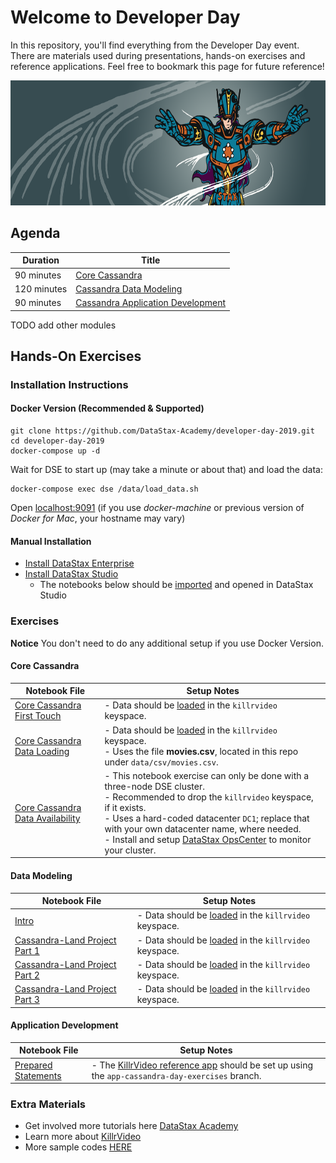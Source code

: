 Welcome to Developer Day
========================================

In this repository, you'll find everything from the Developer Day event. There are materials used during presentations, hands-on exercises and reference applications. Feel free to bookmark this page for future reference!

<img src="./img/CassandraDayBanner.png" height="200" />

## Agenda

| Duration  | Title
|---|---|
| 90 minutes  | [Core Cassandra](https://github.com/DataStax-Academy/developer-day-2019/tree/master/slides/Developer%20Day%202019%20Core%20Cassandra.pdf)  |
| 120 minutes | [Cassandra Data Modeling](https://github.com/DataStax-Academy/developer-day-2019/tree/master/slides/Developer%20Day%202019%20Data%20Modeling.pdf)  |
| 90 minutes | [Cassandra Application Development](https://github.com/DataStax-Academy/developer-day-2019/tree/master/slides/Developer%20Day%202019%20Application%20Development.pdf)  |

TODO add other modules

## Hands-On Exercises 
### Installation Instructions
#### Docker Version (Recommended & Supported)
    git clone https://github.com/DataStax-Academy/developer-day-2019.git
    cd developer-day-2019
    docker-compose up -d
Wait for DSE to start up (may take a minute or about that) and load the data:

    docker-compose exec dse /data/load_data.sh
Open [localhost:9091](http://localhost:9091) (if you use *docker-machine* or previous version of *Docker for Mac*, your hostname may vary)
#### Manual Installation
* [Install DataStax Enterprise](https://docs.datastax.com/en/install/doc/install60/installTOC.html)
* [Install DataStax Studio](https://docs.datastax.com/en/install/doc/install60/installStudio.html)
   - The notebooks below should be [imported](https://docs.datastax.com/en/studio/6.0/studio/importNotebook.html) and opened in DataStax Studio

### Exercises

**Notice** You don't need to do any additional setup if you use Docker Version.

#### Core Cassandra
| Notebook File | Setup Notes
|---|---|
| [Core Cassandra First Touch](https://github.com/DataStax-Academy/developer-day-2019/tree/master/studio/notebooks/01-01_-_Core_Cassandra_First_Touch.studio-nb.tar) | - Data should be [loaded](data) in the `killrvideo` keyspace.
| [Core Cassandra Data Loading](https://github.com/DataStax-Academy/developer-day-2019/tree/master/studio/notebooks/01-02_-_Core_Cassandra_Data_Loading.studio-nb.tar) | - Data should be [loaded](data) in the `killrvideo` keyspace.<br> - Uses the file **movies.csv**, located in this repo under `data/csv/movies.csv`.
| [Core Cassandra Data Availability](https://github.com/DataStax-Academy/developer-day-2019/tree/master/studio/notebooks/01-03_-_Core_Cassandra_Data_Availability.studio-nb.tar) | - This notebook exercise can only be done with a three-node DSE cluster.<br> - Recommended to drop the `killrvideo` keyspace, if it exists.<br>- Uses a hard-coded datacenter `DC1`; replace that with your own datacenter name, where needed.<br> - Install and setup [DataStax OpsCenter](https://docs.datastax.com/en/install/doc/install60/opscInstallOpsc.html) to monitor your cluster.

#### Data Modeling
| Notebook File | Setup Notes
|---|---|
| [Intro](studio/notebooks/02-01_-_Data_Modeling_Data_Modeling_Intro.studio-nb.tar) | - Data should be [loaded](data) in the `killrvideo` keyspace.
| [Cassandra-Land Project Part 1](studio/notebooks/02-02_-_Data_Modeling_Cassandra-Land_Project_PART_1.studio-nb.tar) | - Data should be [loaded](data) in the `killrvideo` keyspace.
| [Cassandra-Land Project Part 2](studio/notebooks/02-03_-_Data_Modeling_Cassandra-Land_Project_PART_2.studio-nb.tar) | - Data should be [loaded](data) in the `killrvideo` keyspace.
| [Cassandra-Land Project Part 3](studio/notebooks/02-04_-_Data_Modeling_Cassandra-Land_Project_PART_3.studio-nb.tar) | - Data should be [loaded](data) in the `killrvideo` keyspace.

#### Application Development
| Notebook File | Setup Notes
|---|---|
| [Prepared Statements](studio/notebooks/03-01_-_Application_Development.studio-nb.tar) | - The [KillrVideo reference app](https://killrvideo.github.io/docs/languages/java/) should be set up using the `app-cassandra-day-exercises` branch.

### Extra Materials

* Get involved more tutorials here [DataStax Academy](https://academy.datastax.com/)
* Learn more about [KillrVideo](https://github.com/killrvideo)
* More sample codes [HERE](https://github.com/DataStaxCodeSamples)
